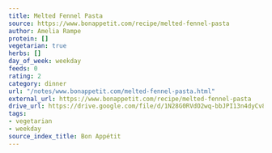 ```yaml
---
title: Melted Fennel Pasta
source: https://www.bonappetit.com/recipe/melted-fennel-pasta
author: Amelia Rampe
protein: []
vegetarian: true
herbs: []
day_of_week: weekday
feeds: 0
rating: 2
category: dinner
url: "/notes/www.bonappetit.com/melted-fennel-pasta.html"
external_url: https://www.bonappetit.com/recipe/melted-fennel-pasta
drive_url: https://drive.google.com/file/d/1N28G0RVdO2wq-bbJPI13n4dyCv8jUW8P/view?usp=drive_link
tags:
- vegetarian
- weekday
source_index_title: Bon Appétit
---
```



